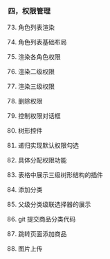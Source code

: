 ### 四，权限管理

73. 角色列表渲染
74. 角色列表基础布局
75. 渲染各角色权限
76. 渲染二级权限
77. 渲染三级权限
78. 删除权限
79. 控制权限对话框
80. 树形控件
81. 递归实现默认权限勾选
82. 具体分配权限功能

101. 表格中展示三级树形结构的插件

105. 添加分类
106. 父级分类级联选择器的展示

111.  git 提交商品分类代码

149. 跳转页面添加商品

165. 图片上传